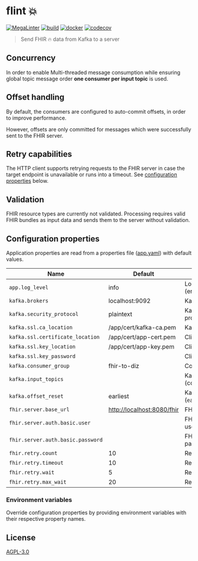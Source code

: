# flint 💥

[![MegaLinter](https://github.com/diz-unimr/flint/actions/workflows/mega-linter.yml/badge.svg)](https://github.com/diz-unimr/flint/actions/workflows/mega-linter.yml)
[![build](https://github.com/diz-unimr/flint/actions/workflows/build.yaml/badge.svg)](https://github.com/diz-unimr/flint/actions/workflows/build.yaml)
[![docker](https://github.com/diz-unimr/flint/actions/workflows/release.yaml/badge.svg)](https://github.com/diz-unimr/flint/actions/workflows/release.yaml)
[![codecov](https://codecov.io/gh/diz-unimr/flint/graph/badge.svg?token=ClPe13QC4b)](https://codecov.io/gh/diz-unimr/flint)


> Send FHIR 🔥 data from Kafka to a server

## Concurrency

In order to enable Multi-threaded message consumption while ensuring global topic message order
**one consumer per input topic** is used.

## Offset handling

By default, the consumers are configured to auto-commit offsets, in order to improve performance.

However, offsets are only committed for messages which were successfully sent to the FHIR server.

## Retry capabilities

The HTTP client supports retrying requests to the FHIR server in case the target endpoint is unavailable
or runs into a timeout. See [configuration properties](#configuration-properties) below.

## Validation

FHIR resource types are currently not validated. Processing requires valid FHIR bundles as input data and sends
them to the server without validation.

## Configuration properties

Application properties are read from a properties file ([app.yaml](./app.yaml)) with default values.

| Name                              | Default                      | Description                                   |
|-----------------------------------|------------------------------|-----------------------------------------------|
| `app.log_level`                   | info                         | Log level (error,warn,info,debug,trace)       |
| `kafka.brokers`                   | localhost:9092               | Kafka brokers                                 |
| `kafka.security_protocol`         | plaintext                    | Kafka communication protocol                  |
| `kafka.ssl.ca_location`           | /app/cert/kafka-ca.pem       | Kafka CA certificate location                 |
| `kafka.ssl.certificate_location`  | /app/cert/app-cert.pem       | Client certificate location                   |
| `kafka.ssl.key_location`          | /app/cert/app-key.pem        | Client key location                           |
| `kafka.ssl.key_password`          |                              | Client key password                           |
| `kafka.consumer_group`            | fhir-to-diz                  | Consumer group name                           |
| `kafka.input_topics`              |                              | Kafka topics to consume (comma separated)     |
| `kafka.offset_reset`              | earliest                     | Kafka consumer reset (`earliest` or `latest`) |
| `fhir.server.base_url`            | <http://localhost:8080/fhir> | FHIR server base URL                          |
| `fhir.server.auth.basic.user`     |                              | FHIR server BasicAuth username                |
| `fhir.server.auth.basic.password` |                              | FHIR server BasicAuth password                |
| `fhir.retry.count`                | 10                           | Retry count                                   |
| `fhir.retry.timeout`              | 10                           | Retry timeout                                 |
| `fhir.retry.wait`                 | 5                            | Retry wait between retries                    |
| `fhir.retry.max_wait`             | 20                           | Retry maximum wait                            |

### Environment variables

Override configuration properties by providing environment variables with their respective property names.

## License

[AGPL-3.0](https://www.gnu.org/licenses/agpl-3.0.en.html)
